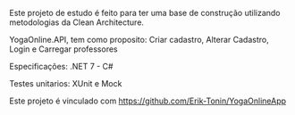 Este projeto de estudo é feito para ter uma base de construção utilizando metodologias da Clean Architecture.

YogaOnline.API, tem como proposito:
  Criar cadastro,
  Alterar Cadastro,
  Login e
  Carregar professores

Especificações: 
  .NET 7 - C#

Testes unitarios:
  XUnit e
  Mock

Este projeto é vinculado com https://github.com/Erik-Tonin/YogaOnlineApp
